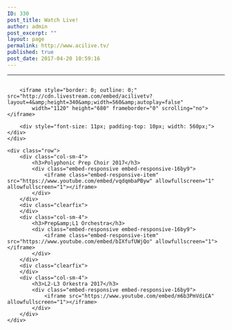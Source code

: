 ```yaml
---
ID: 330
post_title: Watch Live!
author: admin
post_excerpt: ""
layout: page
permalink: http://www.acilive.tv/
published: true
post_date: 2017-04-20 10:59:16
---
```

<hr>
<div id="watch-live">
    <div style="border: 0px solid black; height: 100%; width: 100%; overflow-y: hidden; overflow: overlay;">

        <iframe style="border: 0; outline: 0;" src="http://cdn.livestream.com/embed/acilivetv?layout=4&amp;height=340&amp;width=560&amp;autoplay=false"
            width="1120" height="680" frameborder="0" scrolling="no"></iframe>

        <div style="font-size: 11px; padding-top: 10px; width: 560px;"></div>
    </div>

    <div class="row">
        <div class="col-sm-4">
            <h3>Polyphonic Prep Choir 2017</h3>
            <div class="embed-responsive embed-responsive-16by9">
                <iframe class="embed-responsive-item" src="https://www.youtube.com/embed/vqdqmbaPByw" allowfullscreen="1" allowfullscreen="1"></iframe>
            </div>
        </div>
        <div class="clearfix">
        </div>
        <div class="col-sm-4">
            <h3>Prep&amp;L1 Orchestra</h3>
            <div class="embed-responsive embed-responsive-16by9">
                <iframe class="embed-responsive-item" src="https://www.youtube.com/embed/bIXfufUWjQo" allowfullscreen="1"></iframe>
            </div>
        </div>
        <div class="clearfix">
        </div>
        <div class="col-sm-4">
            <h3>L2-L3 Orkestra 2017</h3>
            <div class="embed-responsive embed-responsive-16by9">
                <iframe src="https://www.youtube.com/embed/m6b3PmVdiCA" allowfullscreen="1"></iframe>
            </div>
        </div>
    </div>

</div>